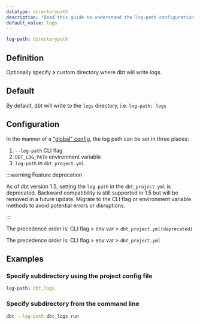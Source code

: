 ```yaml
---
datatype: directorypath
description: "Read this guide to understand the log-path configuration in dbt."
default_value: logs
---
```

<File name='dbt_project.yml'>

```yml
log-path: directorypath
```

</File>

## Definition
Optionally specify a custom directory where dbt will write logs.

## Default
By default, dbt will write to the `logs` directory, i.e. `log-path: logs`

<VersionBlock firstVersion="1.2">

## Configuration

In the manner of a ["global" config](/reference/global-configs/about-global-configs), the log path can be set in three places:
1. `--log-path` CLI flag
2. `DBT_LOG_PATH` environment variable
3. `log-path` in `dbt_project.yml`

<VersionBlock firstVersion="1.5">

:::warning Feature deprecation

As of dbt version 1.5, setting the `log-path` in the `dbt_project.yml` is deprecated. Backward compatibility is still supported in 1.5 but will be removed in a future update. Migrate to the CLI flag or environment variable methods to avoid potential errors or disruptions.

:::

The precedence order is: CLI flag > env var > `dbt_project.yml(deprecated)`

</VersionBlock>

<VersionBlock lastVersion="1.4">

The precedence order is: CLI flag > env var > `dbt_project.yml`

</VersionBlock>

</VersionBlock>

## Examples
### Specify subdirectory using the project config file

<File name='dbt_project.yml'>

```yml
log-path: dbt_logs
```

### Specify subdirectory from the command line 

```bash
dbt --log-path dbt_logs run
```
</File>
